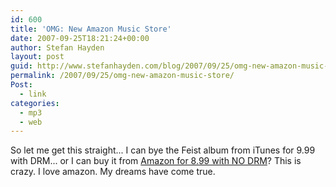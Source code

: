 ```yaml
---
id: 600
title: 'OMG: New Amazon Music Store'
date: 2007-09-25T18:21:24+00:00
author: Stefan Hayden
layout: post
guid: http://www.stefanhayden.com/blog/2007/09/25/omg-new-amazon-music-store/
permalink: /2007/09/25/omg-new-amazon-music-store/
Post:
  - link
categories:
  - mp3
  - web
---
```

So let me get this straight... I can bye the Feist album from iTunes for 9.99 with DRM... or I can buy it from <a href="http://www.amazon.com/The-Reminder/dp/B000V9D0XY/ref=sr_f3_1/102-8381359-5438521?ie=UTF8&s=dmusic&qid=1190762429&sr=103-1">Amazon for 8.99 with NO DRM</a>? This is crazy. I love amazon. My dreams have come true.